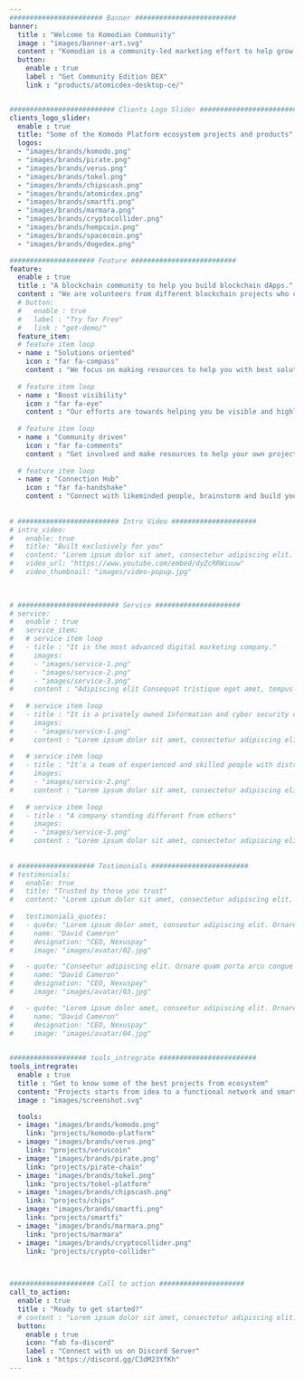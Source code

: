 ```yaml
---
####################### Banner #########################
banner:
  title : "Welcome to Komodian Community"
  image : "images/banner-art.svg"
  content : "Komodian is a community-led marketing effort to help grow Komodo Platform ecosystem projects. Members from each different independent communities can gather together at one hub like Komodian and share ideas and resources to help each other. We welcome all Komodo Platform ecosystem projects to join us."
  button:
    enable : true
    label : "Get Community Edition DEX"
    link : "products/atomicdex-desktop-ce/"


########################## Clients Logo Slider #########################
clients_logo_slider:
  enable : true
  title: "Some of the Komodo Platform ecosystem projects and products"
  logos:
  - "images/brands/komodo.png"
  - "images/brands/pirate.png"
  - "images/brands/verus.png"
  - "images/brands/tokel.png"
  - "images/brands/chipscash.png"
  - "images/brands/atomicdex.png"
  - "images/brands/smartfi.png"
  - "images/brands/marmara.png"
  - "images/brands/cryptocollider.png"
  - "images/brands/hempcoin.png"
  - "images/brands/spacecoin.png"
  - "images/brands/dogedex.png"

##################### Feature ##########################
feature:
  enable : true
  title : "A blockchain community to help you build blockchain dApps."
  content : "We are volunteers from different blockchain projects who can share ideas and experience to guide you build your dApp ideas to reality."
  # button:
  #   enable : true
  #   label : "Try for Free"
  #   link : "get-demo/"
  feature_item:
  # feature item loop
  - name : "Solutions oriented"
    icon : "far fa-compass"
    content : "We focus on making resources to help you with best solutions to build your blockchain dApp."
    
  # feature item loop
  - name : "Boost visibility"
    icon : "far fa-eye"
    content : "Our efforts are towards helping you be visible and highlight what's unique about your dApps."
    
  # feature item loop
  - name : "Community driven"
    icon : "far fa-comments"
    content : "Get involved and make resources to help your own project and others in the Komodo Platform ecosystem."
    
  # feature item loop
  - name : "Connection Hub"
    icon : "far fa-handshake"
    content : "Connect with likeminded people, brainstorm and build your own team. There's always a need for talent."
      
      
# ######################### Intro Video #####################
# intro_video:
#   enable: true
#   title: "Built exclusively for you"
#   content: "Lorem ipsum dolor sit amet, consectetur adipiscing elit. Morbi egestas Werat viverra id et aliquet. vulputate egestas sollicitudin."
#   video_url: "https://www.youtube.com/embed/dyZcRRWiuuw"
#   video_thumbnail: "images/video-popup.jpg"

      
      
# ######################### Service #####################
# service:
#   enable : true
#   service_item:
#   # service item loop
#   - title : "It is the most advanced digital marketing company."
#     images:
#     - "images/service-1.png"
#     - "images/service-2.png"
#     - "images/service-3.png"
#     content : "Adipiscing elit Consequat tristique eget amet, tempus eu at consecttur. Leo facilisi nunc viverra tellus. Ac laoreet sit vel consquat. consectetur adipiscing elit. Consequat tristique eget amet, tempus eu at consecttur. Leo facilisi nunc viverra tellus. Ac laoreet sit vel consquat."
      
#   # service item loop
#   - title : "It is a privately owned Information and cyber security company"
#     images:
#     - "images/service-1.png"
#     content : "Lorem ipsum dolor sit amet, consectetur adipiscing elit. Consequat tristique eget amet, tempus eu at consecttur. Leo facilisi nunc viverra tellus. Ac laoreet sit vel consquat. consectetur adipiscing elit. Consequat tristique eget amet, tempus eu at consecttur. Leo facilisi nunc viverra tellus. Ac laoreet sit vel consquat."
      
#   # service item loop
#   - title : "It’s a team of experienced and skilled people with distributions"
#     images:
#     - "images/service-2.png"
#     content : "Lorem ipsum dolor sit amet, consectetur adipiscing elit. Consequat tristique eget amet, tempus eu at consecttur. Leo facilisi nunc viverra tellus. Ac laoreet sit vel consquat. consectetur adipiscing elit. Consequat tristique eget amet, tempus eu at consecttur. Leo facilisi nunc viverra tellus. Ac laoreet sit vel consquat."
      
#   # service item loop
#   - title : "A company standing different from others"
#     images:
#     - "images/service-3.png"
#     content : "Lorem ipsum dolor sit amet, consectetur adipiscing elit. Consequat tristique eget amet, tempus eu at consecttur. Leo facilisi nunc viverra tellus. Ac laoreet sit vel consquat. consectetur adipiscing elit. Consequat tristique eget amet, tempus eu at consecttur. Leo facilisi nunc viverra tellus. Ac laoreet sit vel consquat."
       
       
# ################### Testimonials ########################
# testimonials:
#   enable: true
#   title: "Trusted by those you trust"
#   content: "Lorem ipsum dolor sit amet, consectetur adipiscing elit. Morbi egestas Werat viverra id et aliquet. vulputate egestas sollicitudin."
  
#   testimonials_quotes:
#   - quote: "Lorem ipsum dolor amet, conseetur adipiscing elit. Ornare quam porta arcu congue felis volutpat. Vitae lectudbfs dolor faucibus"
#     name: "David Cameron"
#     designation: "CEO, Nexuspay"
#     image: "images/avatar/02.jpg"

#   - quote: "Conseetur adipiscing elit. Ornare quam porta arcu congue felis volutpat. Vitae lectudbfs pellentesque vitae dolor faucibus"
#     name: "David Cameron"
#     designation: "CEO, Nexuspay"
#     image: "images/avatar/03.jpg"

#   - quote: "Lorem ipsum dolor amet, conseetur adipiscing elit. Ornare quam porta arcu congue felis volutpat. Vitae lectudbfs pellentesque vitae dolor"
#     name: "David Cameron"
#     designation: "CEO, Nexuspay"
#     image: "images/avatar/04.jpg"
        

################### tools_intregrate ########################
tools_intregrate:
  enable : true
  title : "Get to know some of the best projects from ecosystem"
  content: "Projects starts from idea to a functional network and smart decentralised applications pretty quick in Komodo Platform ecosystem. Check out some of the best projects which evolved from Komodo Platform ecosystem."
  image : "images/screenshot.svg"

  tools:
  - image: "images/brands/komodo.png"
    link: "projects/komodo-platform"
  - image: "images/brands/verus.png"
    link: "projects/veruscoin"
  - image: "images/brands/pirate.png"
    link: "projects/pirate-chain"
  - image: "images/brands/tokel.png"
    link: "projects/tokel-platform"
  - image: "images/brands/chipscash.png"
    link: "projects/chips"
  - image: "images/brands/smartfi.png"
    link: "projects/smartfi"
  - image: "images/brands/marmara.png"
    link: "projects/marmara"
  - image: "images/brands/cryptocollider.png"
    link: "projects/crypto-collider"

  

##################### Call to action #####################
call_to_action:
  enable : true
  title : "Ready to get started?"
  # content : "Lorem ipsum dolor sit amet, consectetur adipiscing elit. Consequat eget amtempus eu at consecttur."
  button:
    enable : true
    icon: "fab fa-discord"
    label : "Connect with us on Discord Server"
    link : "https://discord.gg/C3dM23YfKh"
---
```

